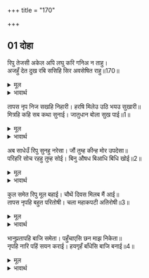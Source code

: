 +++
title = "170"

+++


## 01 दोहा
रिपु तेजसी अकेल अपि लघु करि गनिअ न ताहु।  
अजहुँ देत दुख रबि ससिहि सिर अवसेषित राहु॥170॥  

<details><summary>मूल</summary>

रिपु तेजसी अकेल अपि लघु करि गनिअ न ताहु।  
अजहुँ देत दुख रबि ससिहि सिर अवसेषित राहु॥170॥  
</details>

<details><summary>भावार्थ</summary>

तेजस्वी शत्रु अकेला भी हो तो भी उसे छोटा नहीं समझना चाहिए। जिसका सिर मात्र बचा था, वह राहु आज तक सूर्य-चन्द्रमा को दुःख देता है॥170॥  
</details>

तापस नृप निज सखहि निहारी। हरषि मिलेउ उठि भयउ सुखारी॥  
मित्रहि कहि सब कथा सुनाई। जातुधान बोला सुख पाई॥1॥  

<details><summary>मूल</summary>

तापस नृप निज सखहि निहारी। हरषि मिलेउ उठि भयउ सुखारी॥  
मित्रहि कहि सब कथा सुनाई। जातुधान बोला सुख पाई॥1॥  
</details>

<details><summary>भावार्थ</summary>

तपस्वी राजा अपने मित्र को देख प्रसन्न हो उठकर मिला और सुखी हुआ। उसने मित्र को सब कथा कह सुनाई, तब राक्षस आनन्दित होकर बोला॥1॥  
</details>

अब साधेउँ रिपु सुनहु नरेसा। जौं तुम्ह कीन्ह मोर उपदेसा॥  
परिहरि सोच रहहु तुम्ह सोई। बिनु औषध बिआधि बिधि खोई॥2॥  

<details><summary>मूल</summary>

अब साधेउँ रिपु सुनहु नरेसा। जौं तुम्ह कीन्ह मोर उपदेसा॥  
परिहरि सोच रहहु तुम्ह सोई। बिनु औषध बिआधि बिधि खोई॥2॥  
</details>

<details><summary>भावार्थ</summary>

हे राजन्‌! सुनो, जब तुमने मेरे कहने के अनुसार (इतना) काम कर लिया, तो अब मैन्ने शत्रु को काबू में कर ही लिया (समझो)। तुम अब चिन्ता त्याग सो रहो। विधाता ने बिना ही दवा के रोग दूर कर दिया॥2॥  
</details>

कुल समेत रिपु मूल बहाई। चौथें दिवस मिलब मैं आई॥  
तापस नृपहि बहुत परितोषी। चला महाकपटी अतिरोषी॥3॥  

<details><summary>मूल</summary>

कुल समेत रिपु मूल बहाई। चौथें दिवस मिलब मैं आई॥  
तापस नृपहि बहुत परितोषी। चला महाकपटी अतिरोषी॥3॥  
</details>

<details><summary>भावार्थ</summary>

कुल सहित शत्रु को जड-मूल से उखाड-बहाकर, (आज से) चौथे दिन मैं तुमसे आ मिलूँगा। (इस प्रकार) तपस्वी राजा को खूब दिलासा देकर वह महामायावी और अत्यन्त क्रोधी राक्षस चला॥3॥  
</details>

भानुप्रतापहि बाजि समेता। पहुँचाएसि छन माझ निकेता॥  
नृपहि नारि पहिं सयन कराई। हयगृहँ बाँधेसि बाजि बनाई॥4॥  

<details><summary>मूल</summary>

भानुप्रतापहि बाजि समेता। पहुँचाएसि छन माझ निकेता॥  
नृपहि नारि पहिं सयन कराई। हयगृहँ बाँधेसि बाजि बनाई॥4॥  
</details>

<details><summary>भावार्थ</summary>

उसने प्रतापभानु राजा को घोडे सहित क्षणभर में घर पहुँचा दिया। राजा को रानी के पास सुलाकर घोडे को अच्छी तरह से घुडसाल में बाँध दिया॥4॥
</details>

